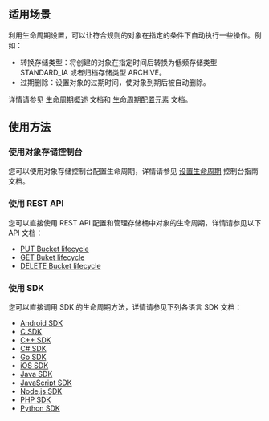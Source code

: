 ## 适用场景

利用生命周期设置，可以让符合规则的对象在指定的条件下自动执行一些操作。例如：

- 转换存储类型：将创建的对象在指定时间后转换为低频存储类型 STANDARD_IA 或者归档存储类型 ARCHIVE。
- 过期删除：设置对象的过期时间，使对象到期后被自动删除。

详情请参见 [生命周期概述](https://intl.cloud.tencent.com/document/product/436/17028) 文档和 [生命周期配置元素](https://intl.cloud.tencent.com/document/product/436/17029) 文档。

## 使用方法

### 使用对象存储控制台

您可以使用对象存储控制台配置生命周期，详情请参见 [设置生命周期](https://intl.cloud.tencent.com/document/product/436/14605) 控制台指南文档。

### 使用 REST API

您可以直接使用 REST API 配置和管理存储桶中对象的生命周期，详情请参见以下 API 文档：

- [PUT Bucket lifecycle](https://intl.cloud.tencent.com/document/product/436/8280)
- [GET Buket lifecycle](https://intl.cloud.tencent.com/document/product/436/8278)
- [DELETE Bucket lifecycle](https://intl.cloud.tencent.com/document/product/436/8284)

### 使用 SDK

您可以直接调用 SDK 的生命周期方法，详情请参见下列各语言 SDK 文档：

- [Android SDK](https://intl.cloud.tencent.com/document/product/436/34537#.E7.94.9F.E5.91.BD.E5.91.A8.E6.9C.9F)
- [C SDK](https://intl.cloud.tencent.com/document/product/436/35559#.E7.94.9F.E5.91.BD.E5.91.A8.E6.9C.9F)
- [C++ SDK](https://intl.cloud.tencent.com/document/product/436/35162#.E7.94.9F.E5.91.BD.E5.91.A8.E6.9C.9F)
- [C# SDK](https://intl.cloud.tencent.com/document/product/436/32872#.E7.94.9F.E5.91.BD.E5.91.A8.E6.9C.9F)
- [Go SDK](https://intl.cloud.tencent.com/document/product/436/35058#.E7.94.9F.E5.91.BD.E5.91.A8.E6.9C.9F)
- [iOS SDK](https://intl.cloud.tencent.com/document/product/436/34108#.E7.94.9F.E5.91.BD.E5.91.A8.E6.9C.9F)
- [Java SDK](https://intl.cloud.tencent.com/document/product/436/35216#.E7.94.9F.E5.91.BD.E5.91.A8.E6.9C.9F)
- [JavaScript SDK](https://intl.cloud.tencent.com/document/product/436/35650#.E7.94.9F.E5.91.BD.E5.91.A8.E6.9C.9F)
- [Node.js SDK](https://intl.cloud.tencent.com/document/product/436/36120#.E7.94.9F.E5.91.BD.E5.91.A8.E6.9C.9F)
- [PHP SDK](https://intl.cloud.tencent.com/document/product/436/34283#.E7.94.9F.E5.91.BD.E5.91.A8.E6.9C.9F)
- [Python SDK](https://intl.cloud.tencent.com/document/product/436/35152#.E7.94.9F.E5.91.BD.E5.91.A8.E6.9C.9F)
